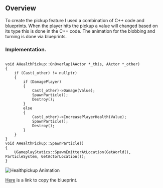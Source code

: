 ## Overview

To create the pickup feature I used a combination of C++ code and blueprints. When the player hits the pickup a value will changed based on its type this is done in the C++ code. The animation for the blobbing and turning is done via blueprints.

### Implementation.
<pre><code>
void AHealthPickup::OnOverlap(AActor *_this, AActor *_other)
{
	if (Cast<ABasePlay>(_other) != nullptr)
	{
		if (DamagePlayer)
		{
			Cast<ABasePlay>(_other)->Damage(Value);
			SpawnParticle();
			Destroy();
		}
		else
		{
			Cast<ABasePlay>(_other)->IncreasePlayerHealth(Value);
			SpawnParticle();
			Destroy();
		}
	}
}
void AHealthPickup::SpawnParticle()
{
	UGameplayStatics::SpawnEmitterAtLocation(GetWorld(), ParticleSystem, GetActorLocation());
}
</code></pre>
![Healthpickup Animation](https://user-images.githubusercontent.com/47003895/120931622-4eb40680-c6ea-11eb-912c-2135d33f3a34.png)

[Here](https://blueprintue.com/blueprint/xmufu0s6/) is a link to copy the blueprint.
